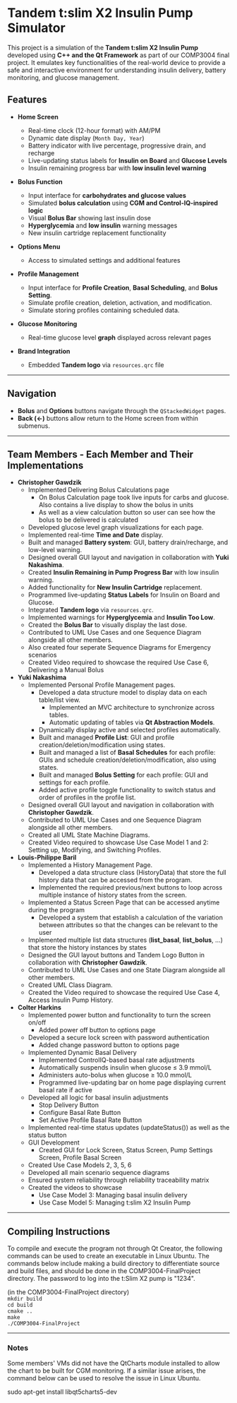 # Tandem t:slim X2 Insulin Pump Simulator

This project is a simulation of the **Tandem t:slim X2 Insulin Pump** developed using **C++ and the Qt Framework** as part of our COMP3004 final project. It emulates key functionalities of the real-world device to provide a safe and interactive environment for understanding insulin delivery, battery monitoring, and glucose management.

## Features

- **Home Screen**
  - Real-time clock (12-hour format) with AM/PM
  - Dynamic date display (`Month Day, Year`)
  - Battery indicator with live percentage, progressive drain, and recharge
  - Live-updating status labels for **Insulin on Board** and **Glucose Levels**
  - Insulin remaining progress bar with **low insulin level warning**

- **Bolus Function**
  - Input interface for **carbohydrates and glucose values**
  - Simulated **bolus calculation** using **CGM and Control-IQ-inspired logic**
  - Visual **Bolus Bar** showing last insulin dose
  - **Hyperglycemia** and **low insulin** warning messages
  - New insulin cartridge replacement functionality

- **Options Menu**
  - Access to simulated settings and additional features
 
- **Profile Management**
  - Input interface for **Profile Creation**, **Basal Scheduling**, and **Bolus Setting**.
  - Simulate profile creation, deletion, activation, and modification.
  - Simulate storing profiles containing scheduled data.

- **Glucose Monitoring**
  - Real-time glucose level **graph** displayed across relevant pages

- **Brand Integration**
  - Embedded **Tandem logo** via `resources.qrc` file

---

## Navigation

- **Bolus** and **Options** buttons navigate through the `QStackedWidget` pages.
- **Back (<-)** buttons allow return to the Home screen from within submenus.

---

## Team Members - Each Member and Their Implementations

- **Christopher Gawdzik**
  - Implemented Delivering Bolus Calculations page
    - On Bolus Calculation page took live inputs for carbs and glucose. Also contains a live display to show the bolus in units
    - As well as a view calculation button so user can see how the bolus to be delivered is calculated
  - Developed glucose level graph visualizations for each page.
  - Implemented real-time **Time and Date** display.
  - Built and managed **Battery system**: GUI, battery drain/recharge, and low-level warning.
  - Designed overall GUI layout and navigation in collaboration with **Yuki Nakashima**.
  - Created **Insulin Remaining in Pump Progress Bar** with low insulin warning.
  - Added functionality for **New Insulin Cartridge** replacement.
  - Programmed live-updating **Status Labels** for Insulin on Board and Glucose.
  - Integrated **Tandem logo** via `resources.qrc`.
  - Implemented warnings for **Hyperglycemia** and **Insulin Too Low**.
  - Created the **Bolus Bar** to visually display the last dose.
  - Contributed to UML Use Cases and one Sequence Diagram alongside all other members.
  - Also created four seperate Sequence Diagrams for Emergency scenarios
  - Created Video required to showcase the required Use Case 6, Delivering a Manual Bolus
- **Yuki Nakashima**
  - Implemented Personal Profile Management pages.
    - Developed a data structure model to display data on each table/list view.
      - Implemented an MVC architecture to synchronize across tables.
      - Automatic updating of tables via **Qt Abstraction Models**.
    - Dynamically display active and selected profiles automatically.
    - Built and managed **Profile List**: GUI and profile creation/deletion/modification using states.
    - Built and managed a list of **Basal Schedules** for each profile: GUIs and schedule creation/deletion/modification, also using states.
    - Built and managed **Bolus Setting** for each profile: GUI and settings for each profile.
    - Added active profile toggle functionality to switch status and order of profiles in the profile list.
  - Designed overall GUI layout and navigation in collaboration with **Christopher Gawdzik**.
  - Contributed to UML Use Cases and one Sequence Diagram alongside all other members.
  - Created all UML State Machine Diagrams.
  - Created Video required to showcase Use Case Model 1 and 2: Setting up, Modifying, and Switching Profiles.
- **Louis-Philippe Baril**
   - Implemented a History Management Page.
     - Developed a data structure class (HistoryData) that store the full history data that can be accessed from the program.
     - Implemented the required previous/next buttons to loop across multiple instance of history states from the screen.
   - Implemented a Status Screen Page that can be accessed anytime during the program
     - Developed a system that establish a calculation of the variation between attributes so that the changes can be relevant to the user
  - Implemented multiple list data structures (**list_basal**, **list_bolus**, ...) that store the history instances by states
  - Designed the GUI layout buttons and Tandem Logo Button in collaboration with **Christopher Gawdzik**.
  - Contributed to UML Use Cases and one State Diagram alongside all other members.
  - Created UML Class Diagram.
  - Created the Video required to showcase the required Use Case 4, Access Insulin Pump History.
- **Colter Harkins**
   - Implemented power button and functionality to turn the screen on/off
      - Added power off button to options page
   - Developed a secure lock screen with password authentication
      - Added change password button to options page
   - Implemented Dynamic Basal Delivery
      - Implemented ControlIQ-based basal rate adjustments
      - Automatically suspends insulin when glucose ≤ 3.9 mmol/L
      - Administers auto-bolus when glucose ≥ 10.0 mmol/L
      - Programmed live-updating bar on home page displaying current basal rate if active
   - Developed all logic for basal insulin adjustments
      - Stop Delivery Button
      - Configure Basal Rate Button
      - Set Active Profile Basal Rate Button
   - Implemented real-time status updates (updateStatus()) as well as the status button
   - GUI Development
      - Created GUI for Lock Screen, Status Screen, Pump Settings Screen, Profile Basal Screen
   - Created Use Case Models 2, 3, 5, 6
   - Developed all main scenario sequence diagrams
   - Ensured system reliability through reliability traceability matrix
   - Created the videos to showcase
      - Use Case Model 3: Managing basal insulin delivery
      - Use Case Model 5: Managing t:slim X2 Insulin Pump

---

## Compiling Instructions

To compile and execute the program not through Qt Creator, the following commands can be used to create an executable in Linux Ubuntu.
The commands below include making a build directory to differentiate source and build files, and should be done in the COMP3004-FinalProject directory.
The password to log into the t:Slim X2 pump is "1234".

  (in the COMP3004-FinalProject directory)\
  `mkdir build`\
  `cd build`\
  `cmake ..`\
  `make`\
  `./COMP3004-FinalProject`

---

### Notes
Some members' VMs did not have the QtCharts module installed to allow the chart to be built for CGM monitoring. If a similar issue arises, the command below can be used to resolve the issue in Linux Ubuntu.

  sudo apt-get install libqt5charts5-dev

